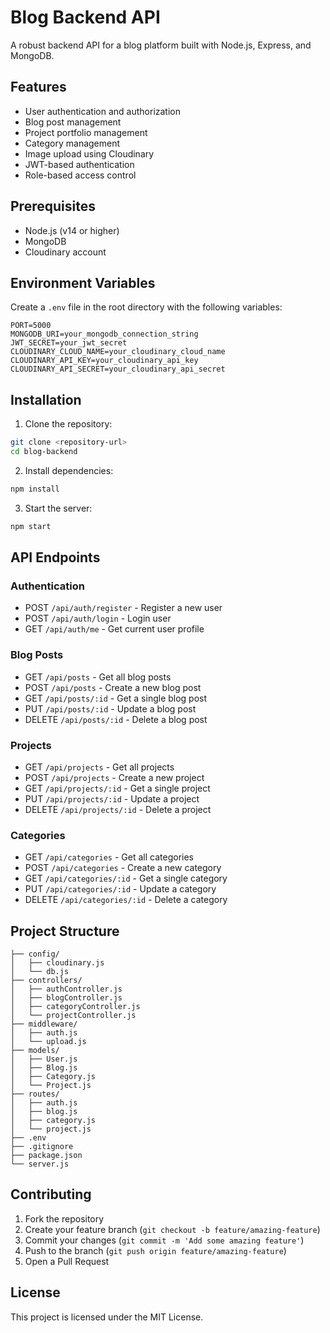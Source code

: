 # Blog Backend API

A robust backend API for a blog platform built with Node.js, Express, and MongoDB.

## Features

- User authentication and authorization
- Blog post management
- Project portfolio management
- Category management
- Image upload using Cloudinary
- JWT-based authentication
- Role-based access control

## Prerequisites

- Node.js (v14 or higher)
- MongoDB
- Cloudinary account

## Environment Variables

Create a `.env` file in the root directory with the following variables:

```env
PORT=5000
MONGODB_URI=your_mongodb_connection_string
JWT_SECRET=your_jwt_secret
CLOUDINARY_CLOUD_NAME=your_cloudinary_cloud_name
CLOUDINARY_API_KEY=your_cloudinary_api_key
CLOUDINARY_API_SECRET=your_cloudinary_api_secret
```

## Installation

1. Clone the repository:
```bash
git clone <repository-url>
cd blog-backend
```

2. Install dependencies:
```bash
npm install
```

3. Start the server:
```bash
npm start
```

## API Endpoints

### Authentication
- POST `/api/auth/register` - Register a new user
- POST `/api/auth/login` - Login user
- GET `/api/auth/me` - Get current user profile

### Blog Posts
- GET `/api/posts` - Get all blog posts
- POST `/api/posts` - Create a new blog post
- GET `/api/posts/:id` - Get a single blog post
- PUT `/api/posts/:id` - Update a blog post
- DELETE `/api/posts/:id` - Delete a blog post

### Projects
- GET `/api/projects` - Get all projects
- POST `/api/projects` - Create a new project
- GET `/api/projects/:id` - Get a single project
- PUT `/api/projects/:id` - Update a project
- DELETE `/api/projects/:id` - Delete a project

### Categories
- GET `/api/categories` - Get all categories
- POST `/api/categories` - Create a new category
- GET `/api/categories/:id` - Get a single category
- PUT `/api/categories/:id` - Update a category
- DELETE `/api/categories/:id` - Delete a category

## Project Structure

```
├── config/
│   ├── cloudinary.js
│   └── db.js
├── controllers/
│   ├── authController.js
│   ├── blogController.js
│   ├── categoryController.js
│   └── projectController.js
├── middleware/
│   ├── auth.js
│   └── upload.js
├── models/
│   ├── User.js
│   ├── Blog.js
│   ├── Category.js
│   └── Project.js
├── routes/
│   ├── auth.js
│   ├── blog.js
│   ├── category.js
│   └── project.js
├── .env
├── .gitignore
├── package.json
└── server.js
```

## Contributing

1. Fork the repository
2. Create your feature branch (`git checkout -b feature/amazing-feature`)
3. Commit your changes (`git commit -m 'Add some amazing feature'`)
4. Push to the branch (`git push origin feature/amazing-feature`)
5. Open a Pull Request

## License

This project is licensed under the MIT License.
